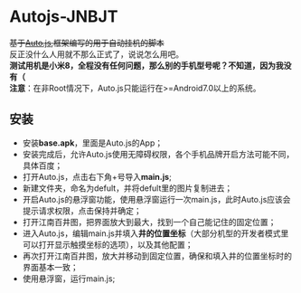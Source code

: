 # Autojs-JNBJT
~~基于[Auto.js](https://hyb1996.github.io/AutoJs-Docs/#/),框架编写的用于自动挂机的脚本~~  
反正没什么人用就不那么正式了，说说怎么用吧。  
**测试用机是小米8，全程没有任何问题，那么别的手机型号呢？不知道，因为我没有（**  
**注意**：在非Root情况下，Auto.js只能运行在>=Android7.0以上的系统。

## 安装
+ 安装**base.apk**，里面是Auto.js的App；
+ 安装完成后，允许Auto.js使用无障碍权限，各个手机品牌开启方法可能不同，具体百度；
+ 打开Auto.js，点击右下角+号导入**main.js**;
+ 新建文件夹，命名为defult，并将defult里的图片复制进去；
+ 开启Auto.js的悬浮窗功能，使用悬浮窗运行一次main.js，此时Auto.js应该会提示请求权限，点击保持并确定；
+ 打开江南百井图，把界面放大到最大，找到一个自己能记住的固定位置；
+ 进入Auto.js，编辑main.js并填入**井的位置坐标**（大部分机型的开发者模式里可以打开显示触摸坐标的选项），以及其他配置；
+ 再次打开江南百井图，放大并移动到固定位置，确保和填入井的位置坐标时的界面基本一致；
+ 使用悬浮窗，运行main.js;

